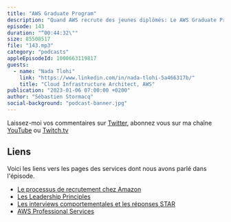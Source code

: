 ```yaml
---
title: "AWS Graduate Program"
description: "Quand AWS recrute des jeunes diplômés: Le AWS Graduate Program est un programme de formation chez AWS à destination des jeunes diplômés. Nous vous engageons en CDI et vous formons sur les technologies du cloud. Après un an de formation, vous vous retrouvez à travailler sur des projets pour nos client. Dans cet épisode, nous parlons de ce programme avec Nada qui vient de le terminer. Comment se faire engager ? Quel est le parcours de formation ? Quelles sont les missions ou projets sur lesquels vous travaillez après ? Quelles sont les possibilités d'evolution de carrière ?"
episode: 143
duration: "“00:44:32\""
size: 85508517
file: "143.mp3"
category: "podcasts"
appleEpisodeId: 1000663119817
guests:
  - name: "Nada Tlohi"
    link: "https://www.linkedin.com/in/nada-tlohi-5a466317b/"
    title: "Cloud Infrastructure Architect, AWS"
publication: "2023-01-06 07:00:00 +0200"
author: "Sébastien Stormacq"
social-background: "podcast-banner.jpg"
---
```


Laissez-moi vos commentaires sur [Twitter](https://twitter.com/sebsto), abonnez vous sur ma chaîne [YouTube](https://www.youtube.com/sebsto) ou [Twitch.tv](https://www.twitch.tv/sebAWS)

## Liens

Voici les liens vers les pages des services dont nous avons parlé dans l'épisode.

- [Le processus de recrutement chez Amazon](https://www.amazon.jobs/en/landing_pages/INTERVIEWING-AT-AMAZON)
- [Les Leadership Principles](https://www.amazon.jobs/content/en/our-workplace/leadership-principles)
- [Les interviews comportementales et les réponses STAR](https://www.amazon.jobs/en/landing_pages/in-person-interview)
- [AWS Professional Services](https://aws.amazon.com/professional-services/)